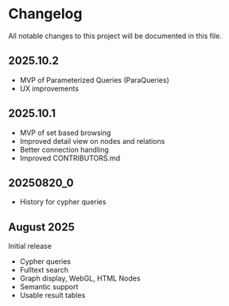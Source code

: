 # Changelog

All notable changes to this project will be documented in this file.

## 2025.10.2

- MVP of Parameterized Queries (ParaQueries)
- UX improvements

## 2025.10.1

- MVP of set based browsing
- Improved detail view on nodes and relations
- Better connection handling
- Improved CONTRIBUTORS.md


## 20250820_0

- History for cypher queries


## August 2025

Initial release

- Cypher queries
- Fulltext search
- Graph display, WebGL, HTML Nodes
- Semantic support
- Usable result tables




